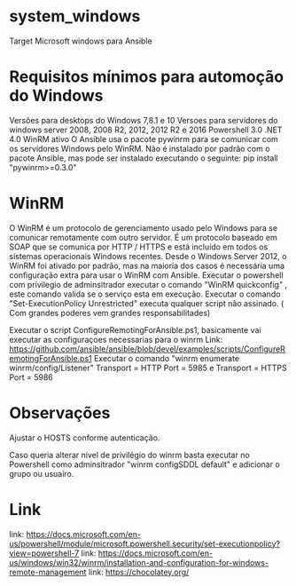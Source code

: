 # system_windows
Target Microsoft windows para Ansible

# Requisitos mínimos para automoção do Windows 

Versões para desktops do Windows 7,8.1 e 10
Versoes para servidores do windows server 2008, 2008 R2, 2012, 2012 R2 e 2016
Powershell 3.0
.NET 4.0
WinRM ativo
O Ansible usa o pacote pywinrm para se comunicar com os servidores Windows pelo WinRM. Não é instalado por padrão com o pacote Ansible, mas pode ser instalado executando o seguinte:
pip install "pywinrm>=0.3.0"

# WinRM

O WinRM é um protocolo de gerenciamento usado pelo Windows para se comunicar remotamente com outro servidor. É um protocolo baseado em SOAP que se comunica por HTTP / HTTPS e está incluído em todos os sistemas operacionais Windows recentes. Desde o Windows Server 2012, o WinRM foi ativado por padrão, mas na maioria dos casos é necessária uma configuração extra para usar o WinRM com Ansible.
Executar o powershell com privilegio de adminsitrador executar o comando  "WinRM quickconfig" , este comando valida se o serviço esta em execução.
Executar o comando "Set-ExecutionPolicy Unrestricted" executa qualquer script não assinado. ( Com grandes poderes vem grandes responsabilitades) 

Executar o script  ConfigureRemotingForAnsible.ps1, basicamente vai executar as configuraçoes necessarias para o winrm
Link: https://github.com/ansible/ansible/blob/devel/examples/scripts/ConfigureRemotingForAnsible.ps1
Executar o comando "winrm enumerate winrm/config/Listener" Transport = HTTP
    Port = 5985 e Transport = HTTPS Port = 5986
    
# Observações 

Ajustar o HOSTS conforme autenticação. 

Caso queria alterar nivel de privilégio do winrm basta executar no Powershell como adminsitrador "winrm configSDDL default" e adicionar o grupo ou usuairo.

# Link

link: https://docs.microsoft.com/en-us/powershell/module/microsoft.powershell.security/set-executionpolicy?view=powershell-7
link: https://docs.microsoft.com/en-us/windows/win32/winrm/installation-and-configuration-for-windows-remote-management
link: https://chocolatey.org/
